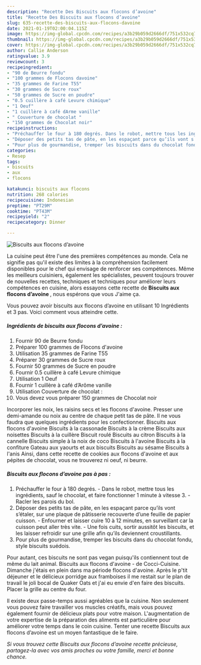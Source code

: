 ```yaml
---
description: "Recette Des Biscuits aux flocons d’avoine"
title: "Recette Des Biscuits aux flocons d’avoine"
slug: 635-recette-des-biscuits-aux-flocons-davoine
date: 2021-01-19T02:00:04.115Z
image: https://img-global.cpcdn.com/recipes/a3b29b059d2666df/751x532cq70/biscuits-aux-flocons-davoine-photo-principale-de-la-recette.jpg
thumbnail: https://img-global.cpcdn.com/recipes/a3b29b059d2666df/751x532cq70/biscuits-aux-flocons-davoine-photo-principale-de-la-recette.jpg
cover: https://img-global.cpcdn.com/recipes/a3b29b059d2666df/751x532cq70/biscuits-aux-flocons-davoine-photo-principale-de-la-recette.jpg
author: Callie Anderson
ratingvalue: 3.9
reviewcount: 3
recipeingredient:
- "90 de Beurre fondu"
- "100 grammes de Flocons davoine"
- "35 grammes de Farine T55"
- "30 grammes de Sucre roux"
- "50 grammes de Sucre en poudre"
- "0.5 cuillère à café Levure chimique"
- "1 Oeuf"
- "1 cuillère à café dArme vanille"
- " Couverture de chocolat "
- "150 grammes de Chocolat noir"
recipeinstructions:
- "Préchauffer le four à 180 degrés. Dans le robot, mettre tous les ingrédients, sauf le chocolat, et faire fonctionner 1 minute à vitesse 3. Racler les parois du bol."
- "Déposer des petits tas de pâte, en les espaçant parce qu’ils vont s’étaler, sur une plaque de pâtisserie recouverte d’une feuille de papier cuisson.  Enfourner et laisser cuire 10 à 12 minutes, en surveillant car la cuisson peut aller très vite. Une fois cuits, sortir aussitôt les biscuits, et les laisser refroidir sur une grille afin qu’ils deviennent croustillants."
- "Pour plus de gourmandise, tremper les biscuits dans du chocolat fondu, style biscuits suédois."
categories:
- Resep
tags:
- biscuits
- aux
- flocons

katakunci: biscuits aux flocons 
nutrition: 268 calories
recipecuisine: Indonesian
preptime: "PT29M"
cooktime: "PT43M"
recipeyield: "2"
recipecategory: Dinner

---
```



![Biscuits aux flocons d’avoine](https://img-global.cpcdn.com/recipes/a3b29b059d2666df/751x532cq70/biscuits-aux-flocons-davoine-photo-principale-de-la-recette.jpg)

La cuisine peut être l'une des premières compétences au monde. Cela ne signifie pas qu'il existe des limites à la compréhension facilement disponibles pour le chef qui envisage de renforcer ses compétences. Même les meilleurs cuisiniers, également les spécialistes, peuvent toujours trouver de nouvelles recettes, techniques et techniques pour améliorer leurs compétences en cuisine, alors essayons cette recette de <strong> Biscuits aux flocons d’avoine </strong>, nous espérons que vous J'aime ça.

<!--inarticleads1-->

Vous pouvez avoir biscuits aux flocons d’avoine en utilisant 10 Ingrédients et 3 pas. Voici comment vous atteindre cette.

##### Ingrédients de biscuits aux flocons d’avoine :

1. Fournir 90 de Beurre fondu
1. Préparer 100 grammes de Flocons d&#39;avoine
1. Utilisation 35 grammes de Farine T55
1. Préparer 30 grammes de Sucre roux
1. Fournir 50 grammes de Sucre en poudre
1. Fournir 0.5 cuillère à café Levure chimique
1. Utilisation 1 Oeuf
1. Fournir 1 cuillère à café d’Arôme vanille
1. Utilisation  Couverture de chocolat :
1. Vous devez vous préparer 150 grammes de Chocolat noir


Incorporer les noix, les raisins secs et les flocons d&#39;avoine. Presser une demi-amande ou noix au centre de chaque petit tas de pâte. Il ne vous faudra que quelques ingrédients pour les confectionner. Biscuits aux flocons d&#39;avoine Biscuits à la cassonade Biscuits à la crème Biscuits aux noisettes Biscuits à la cuillère Biscuit roulé Biscuits au citron Biscuits à la cannelle Biscuits simple à la noix de coco Biscuits à l&#39;avoine Biscuits à la confiture Gateau aux yaourts et aux biscuits Biscuits au sésame Biscuits à l&#39;anis Ainsi, dans cette recette de cookies aux flocons d&#39;avoine et aux pépites de chocolat, vous ne trouverez ni oeuf, ni beurre. 

<!--inarticleads2-->

##### Biscuits aux flocons d’avoine pas à pas :

1. Préchauffer le four à 180 degrés. - Dans le robot, mettre tous les ingrédients, sauf le chocolat, et faire fonctionner 1 minute à vitesse 3. - Racler les parois du bol.
1. Déposer des petits tas de pâte, en les espaçant parce qu’ils vont s’étaler, sur une plaque de pâtisserie recouverte d’une feuille de papier cuisson.  - Enfourner et laisser cuire 10 à 12 minutes, en surveillant car la cuisson peut aller très vite. - Une fois cuits, sortir aussitôt les biscuits, et les laisser refroidir sur une grille afin qu’ils deviennent croustillants.
1. Pour plus de gourmandise, tremper les biscuits dans du chocolat fondu, style biscuits suédois.


Pour autant, ces biscuits ne sont pas vegan puisqu&#39;ils contiennent tout de même du lait animal. Biscuits aux flocons d&#39;avoine - de Cocci-Cuisine. Dimanche j&#39;étais en plein dans ma période flocons d&#39;avoine. Après le p&#39;tit déjeuner et le délicieux porridge aux framboises il me restait sur le plan de travail le joli bocal de Quaker Oats et j&#39;ai eu envie d&#39;en faire des biscuits. Placer la grille au centre du four. 

<!--inarticleads1-->

<p>
Il existe deux passe-temps aussi agréables que la cuisine. Non seulement vous pouvez faire travailler vos muscles créatifs, mais vous pouvez également fournir de délicieux plats pour votre maison. L'augmentation de votre expertise de la préparation des aliments est particulière pour améliorer votre temps dans le coin cuisine. Tenter une recette Biscuits aux flocons d’avoine est un moyen fantastique de le faire.
</p>

<p>
<i>Si vous trouvez cette Biscuits aux flocons d’avoine recette précieuse, partagez-la avec vos amis proches ou votre famille, merci et bonne chance.</i>
</p>
